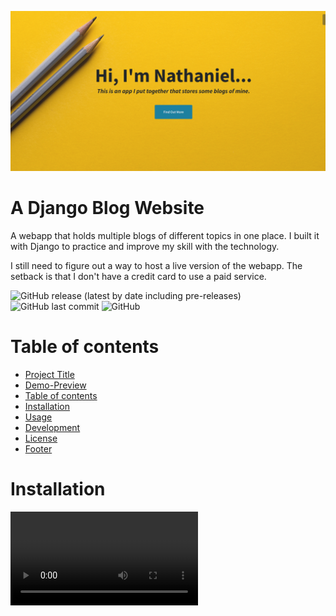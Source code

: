 ![homepage of the django app](./readmeAssets/banner.png)

# A Django Blog Website

A webapp that holds multiple blogs of different topics in one place.
I built it with Django to practice and improve my skill with the technology.

I still need to figure out a way to host a live version of the webapp.
The setback is that I don't have a credit card to use a paid service.

![GitHub release (latest by date including pre-releases)](https://img.shields.io/github/v/release/navendu-pottekkat/awesome-readme?include_prereleases)
![GitHub last commit](https://img.shields.io/github/last-commit/navendu-pottekkat/awesome-readme)
![GitHub](https://img.shields.io/github/license/navendu-pottekkat/awesome-readme)

# Table of contents

- [Project Title](#project-title)
- [Demo-Preview](#demo-preview)
- [Table of contents](#table-of-contents)
- [Installation](#installation)
- [Usage](#usage)
- [Development](#development)
- [License](#license)
- [Footer](#footer)

# Installation

<video src='https://i.imgur.com/0JC9qMY.mp4' />

To use this project, first clone the repo on your device using the command below:

```
git clone https://github.com/nathanieladiah/blogs.git
```

Then `cd` into the directory.

```
cd blogs
```

Create a virtual environment and activate. (I use venv, so this could be accomplished with):

```
python -m venv .env

.env/scripts/activate
```

Install the dependencies:

```
pip install -r requirements.txt
```

Create a superuser

```
python manage.py createsuperuser
```

Then run database migrations

```
python manage.py migrate
```

And run the server

```
python manage.py runserver
```

[(Back to top)](#table-of-contents)

# Usage

[(Back to top)](#table-of-contents)

# Development

## Features

- [x] Have multiple blogs based on different topics:

  - Nathaniel writes a book
  - Doing CS50 Games
  - General Blog

- [x] Only my user will be able to create blog items

- [ ] Other users can login to write comments

- [x] There should be a homepage which can show all the blogs available,

- [x] Then for each blog, there should be another home page:

  - A featured post
  - A list of blog posts, most recent first

- [x] Each blog post should have a title, the contents, and a comment section.

[(Back to top)](#table-of-contents)

# License

[(Back to top)](#table-of-contents)

[GNU General Public License version 3](https://opensource.org/licenses/GPL-3.0)

![Footer](./readmeAssets/footer.png)
